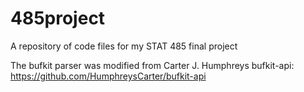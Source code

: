 # 485project
A repository of code files for my STAT 485 final project

The bufkit parser was modified from Carter J. Humphreys bufkit-api:
https://github.com/HumphreysCarter/bufkit-api
